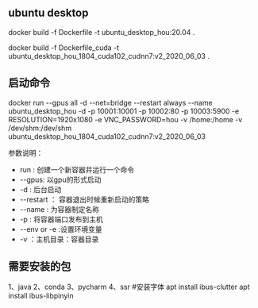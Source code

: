 ## ubuntu desktop


docker build   -f  Dockerfile -t ubuntu_desktop_hou:20.04  .

docker build   -f  Dockerfile_cuda -t ubuntu_desktop_hou_1804_cuda102_cudnn7:v2_2020_06_03  .
## 启动命令

docker run --gpus all -d --net=bridge --restart always --name  ubuntu_desktop_hou -d -p 10001:10001 -p 10002:80 -p 10003:5900 -e RESOLUTION=1920x1080  -e VNC_PASSWORD=hou -v /home:/home -v /dev/shm:/dev/shm ubuntu_desktop_hou_1804_cuda102_cudnn7:v2_2020_06_03

参数说明： 
* run : 创建一个新容器并运行一个命令
* --gpus: 以gpu的形式启动
* -d : 后台启动
* --restart ： 容器退出时候重新启动的策略
* --name : 为容器制定名称
* -p : 将容器端口发布到主机
* --env or -e :设置环境变量
* -v ：主机目录：容器目录

## 需要安装的包
1、java
2、conda
3、pycharm
4、ssr
#安装字体
apt install ibus-clutter
apt install ibus-libpinyin









